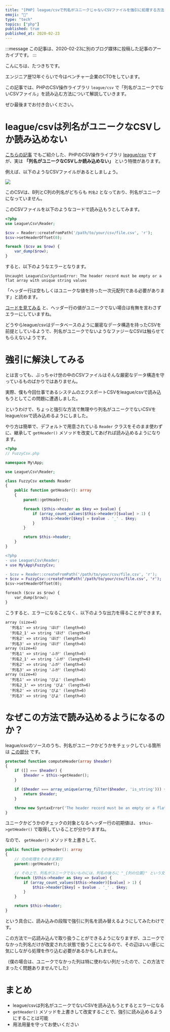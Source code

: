 ```yaml
---
title: "[PHP] league/csvで列名がユニークじゃないCSVファイルを強引に処理する方法"
emoji: "🐘"
type: "tech"
topics: ["php"]
published: true
published_at: 2020-02-23
---
```


:::message
この記事は、2020-02-23に別のブログ媒体に投稿した記事のアーカイブです。
:::

こんにちは、たつきちです。

エンジニア歴12年ぐらいで今はベンチャー企業のCTOをしています。

この記事では、PHPのCSV操作ライブラリ `league/csv` で「列名がユニークでないCSVファイル」を読み込む方法について解説していきます。

ぜひ最後までお付き合いください。

# league/csvは列名がユニークなCSVしか読み込めない

[こちらの記事](https://blog.ttskch.com/php-league-csv/) でもご紹介した、PHPのCSV操作ライブラリ [league/csv](https://csv.thephpleague.com/) ですが、実は **「列名がユニークなCSVしか読み込めない」** という特徴があります。

例えば、以下のようなCSVファイルがあるとしましょう。

![](https://user-images.githubusercontent.com/4360663/75044261-ab46de80-5504-11ea-9aa2-d49a33d7dace.png)

このCSVは、B列とC列の列名がどちらも `列名2` となっており、列名がユニークになっていません。

このCSVファイルを以下のようなコードで読み込もうとしてみます。

```php
<?php
use League\Csv\Reader;

$csv = Reader::createFromPath('/path/to/your/csv/file.csv', 'r');
$csv->setHeaderOffset(0);

foreach ($csv as $row) {
    var_dump($row);
}
```

すると、以下のようなエラーとなります。

```
Uncaught League\Csv\SyntaxError: The header record must be empty or a flat array with unique string values
```

「ヘッダー行は空もしくはユニークな値を持った一次元配列である必要があります」と読めます。

[コードを見てみる](https://github.com/thephpleague/csv/blob/a3df6b75f5ea321255d63e166ed276428b2a6adc/src/Reader.php#L315) と、ヘッダー行の値がユニークでない場合は有無を言わさずエラーにしていますね。

どうやらleague/csvはデータベースのように厳密なデータ構造を持ったCSVを前提としているようで、列名がユニークでないようなファジーなCSVは触らせてもらえないようです。

# 強引に解決してみる

とは言っても、ぶっちゃけ世の中のCSVファイルはそんな厳密なデータ構造を守っているものばかりではありません。

実際、僕も今回仕事であるシステムのエクスポートCSVをleague/csvで読み込もうとしてこの問題に遭遇しました。

というわけで、ちょっと強引な方法で無理やり列名がユニークでないCSVをleague/csvで読み込めるようにしました。

やり方は簡単で、デフォルトで用意されている `Reader` クラスをそのまま使わずに、継承して `getHeader()` メソッドを改変してあげれば読み込めるようになります。

```php
<?php
// FuzzyCsv.php

namespace My\App;

use League\Csv\Reader;

class FuzzyCsv extends Reader
{
    public function getHeader(): array
    {
        parent::getHeader();

        foreach ($this->header as $key => $value) {
            if (array_count_values($this->header)[$value] > 1) {
                $this->header[$key] = $value . '_' . $key;
            }
        }

        return $this->header;
    }
}
```

```diff
<?php
- use League\Csv\Reader;
+ use My\App\FuzzyCsv;

- $csv = Reader::createFromPath('/path/to/your/csv/file.csv', 'r');
+ $csv = FuzzyCsv::createFromPath('/path/to/your/csv/file.csv', 'r');
$csv->setHeaderOffset(0);

foreach ($csv as $row) {
    var_dump($row);
}
```

こうすると、エラーになることなく、以下のような出力を得ることができます。

```
array (size=4)
  '列名1' => string 'ほげ' (length=6)
  '列名2_1' => string 'ほげ' (length=6)
  '列名2' => string 'ほげ' (length=6)
  '列名3' => string 'ほげ' (length=6)
array (size=4)
  '列名1' => string 'ふが' (length=6)
  '列名2_1' => string 'ふが' (length=6)
  '列名2' => string 'ふが' (length=6)
  '列名3' => string 'ふが' (length=6)
array (size=4)
  '列名1' => string 'ぴよ' (length=6)
  '列名2_1' => string 'ぴよ' (length=6)
  '列名2' => string 'ぴよ' (length=6)
  '列名3' => string 'ぴよ' (length=6)
```

# なぜこの方法で読み込めるようになるのか？

league/csvのソースのうち、列名がユニークかどうかをチェックしている箇所は [この部分](https://github.com/thephpleague/csv/blob/a3df6b75f5ea321255d63e166ed276428b2a6adc/src/Reader.php#L315-L317) です。

```php
protected function computeHeader(array $header)
{
    if ([] === $header) {
        $header = $this->getHeader();
    }

    if ($header === array_unique(array_filter($header, 'is_string'))) {
        return $header;
    }

    throw new SyntaxError('The header record must be an empty or a flat array with unique string values.');
}
```

ユニークかどうかのチェックの対象となるヘッダー行の初期値は、 `$this->getHeader()` で取得していることが分かりますね。

なので、 `getHeader()` メソッドを上書きして、

```php
public function getHeader(): array
{
    // 元の処理をそのまま実行
    parent::getHeader();

    // その上で、列名がユニークでないものには、列名の後ろに "_{列の位置}" という文字列を付加する
    foreach ($this->header as $key => $value) {
        if (array_count_values($this->header)[$value] > 1) {
            $this->header[$key] = $value . '_' . $key;
        }
    }

    return $this->header;
}
```

という具合に、読み込みの段階で強引に列名を読み替えるようにしてみたわけです。

この方法で一応読み込んで取り扱うことができるようになりますが、ユニークでなかった列名だけが改変された状態で扱うことになるので、その辺はいい感じに気にしながら処理を作り込む必要があるかもしれません。

（僕の場合は、ユニークでなかった列は特に使わない列だったので、この方法でまったく問題ありませんでした）

# まとめ

* league/csvは列名がユニークでないCSVを読み込もうとするとエラーになる
* `getHeader()` メソッドを上書きして改変することで、強引に読み込めるようにすることは可能
* 用法用量を守ってお使いください
